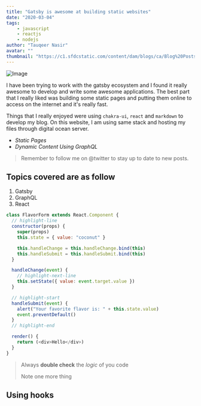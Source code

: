 ```yaml
---
title: "Gatsby is awesome at building static websites"
date: "2020-03-04"
tags:
    - javascript
    - reactjs
    - nodejs
author: "Tauqeer Nasir"
avatar: ""
thumbnail: "https://c1.sfdcstatic.com/content/dam/blogs/ca/Blog%20Posts/anatomy-of-a-blog-post-deconstructed-open-graph.jpg"
---
```


![Image](https://c1.sfdcstatic.com/content/dam/blogs/ca/Blog%20Posts/anatomy-of-a-blog-post-deconstructed-open-graph.jpg)

I have been trying to work with the gatsby ecosystem and I found it really awesome to develop and write some awesome applications.
The best part that I really liked was building some static pages and putting them online to access on the internet and it's really fast.

Things that I really enjoyed were using `chakra-ui`, `react` and `markdown` to develop my blog. On this website, I am using same stack and hosting my files through digital ocean server.

- _Static Pages_
- _Dynamic Content Using GraphQL_

> Remember to follow me on @twitter to stay up to date to new posts.

## Topics covered are as follow

1. Gatsby
2. GraphQL
3. React

```javascript
class FlavorForm extends React.Component {
  // highlight-line
  constructor(props) {
    super(props)
    this.state = { value: "coconut" }

    this.handleChange = this.handleChange.bind(this)
    this.handleSubmit = this.handleSubmit.bind(this)
  }

  handleChange(event) {
    // highlight-next-line
    this.setState({ value: event.target.value })
  }

  // highlight-start
  handleSubmit(event) {
    alert("Your favorite flavor is: " + this.state.value)
    event.preventDefault()
  }
  // highlight-end

  render() {
    return (<div>Hello</div>)
  }
}


```
> Always **double check** the _logic_ of you code
>
> Note one more thing
## Using hooks
